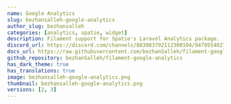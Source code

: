 ```yaml
---
name: Google Analytics
slug: bezhansalleh-google-analytics
author_slug: bezhansalleh
categories: [analytics, spatie, widget]
description: Filament support for Spatie's Laravel Analytics package.
discord_url: https://discord.com/channels/883083792112300104/947955402732109844
docs_url: https://raw.githubusercontent.com/bezhanSalleh/filament-google-analytics/main/README.md
github_repository: bezhanSalleh/filament-google-analytics
has_dark_theme: true
has_translations: true
image: bezhansalleh-google-analytics.png
thumbnail: bezhansalleh-google-analytics.png
versions: [2, 3]
---
```

